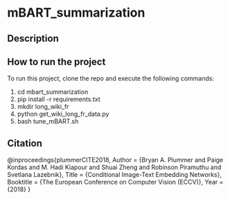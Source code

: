 # mBART_summarization

## Description




## How to run the project

To run this project, clone the repo and execute the following commands: 
1) cd mbart_summarization
2) pip install -r requirements.txt
3) mkdir long_wiki_fr 
4) python get_wiki_long_fr_data.py 
5) bash tune_mBART.sh


## Citation

@inproceedings{plummerCITE2018,
Author = {Bryan A. Plummer and Paige Kordas and M. Hadi Kiapour and Shuai Zheng and Robinson Piramuthu and Svetlana Lazebnik},
Title = {Conditional Image-Text Embedding Networks},
Booktitle  = {The European Conference on Computer Vision (ECCV)},
Year = {2018}
}

